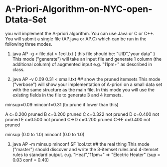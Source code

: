 # A-Priori-Algorithm-on-NYC-open-Dtata-Set


you will implement the A-priori algorithm.
You can use Java or C or C++. You will submit a single file (AP.java or AP.C) which can be run in the following three modes.

1. java AP -g < file.dat > 1col.txt { this file should be: "UID","your data" }
This mode ("generate") will take an input file and generate 1 column (the additional column) of augmented input e.g. "11pm+" as described in class.

2. java AP -v 0.09 0.31 < small.txt ## show the pruned itemsets
This mode ("verbose") will show your implementation of A-priori on a small data set with the same structure as the main file. In this mode you will use the existing
fields in the file to generate 3 and 4 itemsets.

minsup=0.09
minconf=0.31 (to prune if lower than this)

A c=0.200 pruned
B c=0.200 pruned
C c=0.322 not pruned
D c=0.400 not pruned
E c=0.500 not pruned
C->D c=0.200 pruned
C->E c=0.400 not pruned

minsup  (0.0 to 1.0)
minconf (0.0 to 1.0)

3. java AP -m minsup minconf $F 1col.txt  ## the real thing
This mode ("master") should discover and write the 3-itemset rules and 4-itemset rules to standard output.
e.g.
"Heat","11pm+" => "Electric Heater" (sup = 0.03 conf = 0.40)
